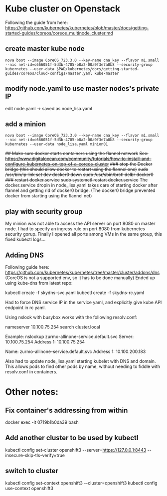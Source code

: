# Kube cluster on Openstack

Following the guide from here: 
https://github.com/kubernetes/kubernetes/blob/master/docs/getting-started-guides/coreos/coreos_multinode_cluster.md

## create master kube node
```nova boot --image CoreOS_723.3.0 --key-name cna_key --flavor m1.small --nic net-id=c666051f-5d3b-4705-b8a2-00a9f3e7a0b8 --security-group kubernetes --user-data $PWD/kubernetes/docs/getting-started-guides/coreos/cloud-configs/master.yaml kube-master```

## modify node.yaml to use master nodes's private IP
edit node.yaml -> saved as node_lisa.yaml

## add a minion
```nova boot --image CoreOS_723.3.0 --key-name cna_key --flavor m1.small --nic net-id=c666051f-5d3b-4705-b8a2-00a9f3e7a0b8 --security-group kubernetes --user-data node_lisa.yaml minion01```

~~## Make sure docker starts containers using the flannel network~~
~~See: https://www.digitalocean.com/community/tutorials/how-to-install-and-configure-kubernetes-on-top-of-a-coreos-cluster~~
~~### stop the Docker bridge (this should allow docker to restart using the flannel one)~~
~~sudo /usr/bin/ip link set dev docker0 down~~
~~sudo /usr/sbin/brctl delbr docker0~~
~~### restart docker.service~~
~~sudo systemctl restart docker.service~~
The docker.service dropin in node_lisa.yaml takes care of starting docker after flannel and getting rid of docker0 bridge.
(The docker0 bridge prevented docker from starting using the flannel net)

## play with security group
My minion was not able to access the API server on port 8080 on master node.
I had to specify an ingress rule on port 8080 from kubernetes security gorup.
Finally I opened all ports among VMs in the same group, this fixed kubectl logs...

## Adding DNS
Following guide here: https://github.com/kubernetes/kubernetes/tree/master/cluster/addons/dns (CoreOS is not a supported env, so it has to be done manually)
Ended up using kube-dns from latest repo:

kubectl create -f skydns-svc.yaml
kubectl create -f skydns-rc.yaml

Had to force DNS service IP in the service yaml, and explicitly give kube API endpoint in rc yaml.

Using nslook with busybox works with the following resolv.conf:

nameserver 10.100.75.254
search cluster.local

Example:
nslookup zurmo-allinone-service.default.svc
Server:    10.100.75.254
Address 1: 10.100.75.254

Name:      zurmo-allinone-service.default.svc
Address 1: 10.100.200.183


Also had to update node_lisa.yaml starting kubelet with DNS and domain.
This allows pods to find other pods by name, without needing to fiddle with resolv.conf in containers.


# Other notes:

## Fix container's addressing from within
 docker exec -it 0719b1b0da39 bash

## Add another cluster to be used by kubectl
kubectl config set-cluster openshift3 --server=https://127.0.0.1:8443 --insecure-skip-tls-verify=true
## switch to cluster
kubectl config set-context openshift3 --cluster=openshift3
kubectl config use-context openshift3

